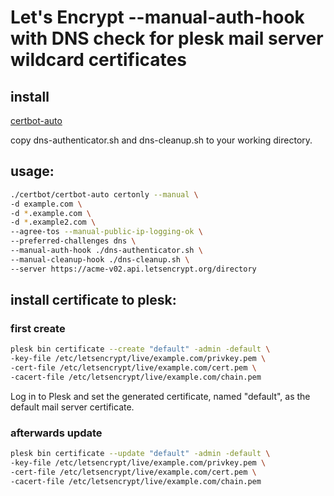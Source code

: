 # Let's Encrypt --manual-auth-hook with DNS check for plesk mail server wildcard certificates

## install

[certbot-auto](https://certbot.eff.org/docs/install.html)

copy dns-authenticator.sh and dns-cleanup.sh to your working directory. 

## usage:

```bash
./certbot/certbot-auto certonly --manual \
-d example.com \
-d *.example.com \
-d *.example2.com \
--agree-tos --manual-public-ip-logging-ok \
--preferred-challenges dns \
--manual-auth-hook ./dns-authenticator.sh \
--manual-cleanup-hook ./dns-cleanup.sh \
--server https://acme-v02.api.letsencrypt.org/directory
```
## install certificate to plesk:

### first create

```bash
plesk bin certificate --create "default" -admin -default \
-key-file /etc/letsencrypt/live/example.com/privkey.pem \
-cert-file /etc/letsencrypt/live/example.com/cert.pem \
-cacert-file /etc/letsencrypt/live/example.com/chain.pem
```
Log in to Plesk and set the generated certificate, named "default", as the default mail server certificate.

### afterwards update 

```bash
plesk bin certificate --update "default" -admin -default \
-key-file /etc/letsencrypt/live/example.com/privkey.pem \
-cert-file /etc/letsencrypt/live/example.com/cert.pem \
-cacert-file /etc/letsencrypt/live/example.com/chain.pem
```
